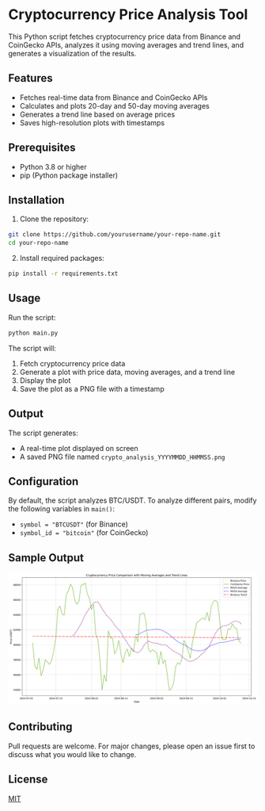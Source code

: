 # Cryptocurrency Price Analysis Tool

This Python script fetches cryptocurrency price data from Binance and CoinGecko APIs, analyzes it using moving averages and trend lines, and generates a visualization of the results.

## Features

- Fetches real-time data from Binance and CoinGecko APIs
- Calculates and plots 20-day and 50-day moving averages
- Generates a trend line based on average prices
- Saves high-resolution plots with timestamps

## Prerequisites

- Python 3.8 or higher
- pip (Python package installer)

## Installation

1. Clone the repository:
```bash
git clone https://github.com/yourusername/your-repo-name.git
cd your-repo-name
```

2. Install required packages:
```bash
pip install -r requirements.txt
```

## Usage

Run the script:
```bash
python main.py
```

The script will:
1. Fetch cryptocurrency price data
2. Generate a plot with price data, moving averages, and a trend line
3. Display the plot
4. Save the plot as a PNG file with a timestamp

## Output

The script generates:
- A real-time plot displayed on screen
- A saved PNG file named `crypto_analysis_YYYYMMDD_HHMMSS.png`

## Configuration

By default, the script analyzes BTC/USDT. To analyze different pairs, modify the following variables in `main()`:
- `symbol = "BTCUSDT"` (for Binance)
- `symbol_id = "bitcoin"` (for CoinGecko)

## Sample Output

![Sample Plot](sample_plot.png)

## Contributing

Pull requests are welcome. For major changes, please open an issue first to discuss what you would like to change.

## License

[MIT](https://choosealicense.com/licenses/mit/)

